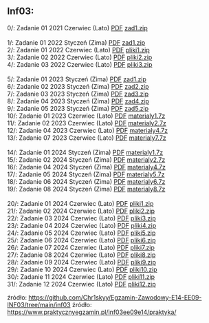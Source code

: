 <h2>Inf03:</h2>
0/:  Zadanie 01 2021 Czerwiec (Lato) <a href="./0/egzamin.pdf" target="_blank">PDF</a> <a href="./0/zad1.zip" download="">zad1.zip</a> <br>
<br>
1/:  Zadanie 01 2022 Styczeń (Zima) <a href="./1/egzamin.pdf"target="_blank">PDF</a> <a href="./1/zad1.zip" download="">zad1.zip</a><br>
2/:  Zadanie 01 2022 Czerwiec (Lato) <a href="./2/egzamin.pdf"target="_blank">PDF</a> <a href="./2/pliki1.zip" download="">pliki1.zip</a><br>
3/:  Zadanie 02 2022 Czerwiec (Lato) <a href="./3/egzamin.pdf"target="_blank">PDF</a> <a href="./3/pliki2.zip" download="">pliki2.zip</a><br>
4/:  Zadanie 03 2022 Czerwiec (Lato) <a href="./4/egzamin.pdf"target="_blank">PDF</a> <a href="./4/pliki3.zip" download="">pliki3.zip</a><br>
<br>
5/:  Zadanie 01 2023 Styczeń (Zima) <a href="./5/egzamin.pdf"target="_blank">PDF</a> <a href="./5/zad1.zip" download="">zad1.zip</a><br>
6/:  Zadanie 02 2023 Styczeń (Zima) <a href="./6/egzamin.pdf"target="_blank">PDF</a> <a href="./6/zad2.zip" download="">zad2.zip</a><br>
7/:  Zadanie 03 2023 Styczeń (Zima) <a href="./7/egzamin.pdf"target="_blank">PDF</a> <a href="./7/zad3.zip" download="">zad3.zip</a><br>
8/:  Zadanie 04 2023 Styczeń (Zima) <a href="./8/egzamin.pdf"target="_blank">PDF</a> <a href="./8/zad4.zip" download="">zad4.zip</a><br>
9/:  Zadanie 05 2023 Styczeń (Zima) <a href="./9/egzamin.pdf"target="_blank">PDF</a> <a href="./9/zad5.zip" download="">zad5.zip</a><br>
10/: Zadanie 01 2023 Czerwiec (Lato) <a href="./10/egzamin.pdf"target="_blank">PDF</a> <a href="./10/materialy1.7z" download="">materialy1.7z</a><br>
11/: Zadanie 02 2023 Czerwiec (Lato) <a href="./11/egzamin.pdf"target="_blank">PDF</a> <a href="./11/materialy2.7z" download="">materialy2.7z</a><br>
12/: Zadanie 04 2023 Czerwiec (Lato) <a href="./12/egzamin.pdf"target="_blank">PDF</a> <a href="./12/materialy4.7z" download="">materialy4.7z</a><br>
13/: Zadanie 07 2023 Czerwiec (Lato) <a href="./13/egzamin.pdf"target="_blank">PDF</a> <a href="./13/materialy7.7z" download="">materialy7.7z</a><br>
<br>
14/: Zadanie 01 2024 Styczeń (Zima) <a href="./14/egzamin.pdf"target="_blank">PDF</a> <a href="./14/materialy1.7z" download="">materialy1.7z</a><br>
15/: Zadanie 02 2024 Styczeń (Zima) <a href="./15/egzamin.pdf"target="_blank">PDF</a> <a href="./15/materialy2.7z" download="">materialy2.7z</a><br>
16/: Zadanie 04 2024 Styczeń (Zima) <a href="./16/egzamin.pdf"target="_blank">PDF</a> <a href="./16/materialy4.7z" download="">materialy4.7z</a><br>
17/: Zadanie 05 2024 Styczeń (Zima) <a href="./17/egzamin.pdf"target="_blank">PDF</a> <a href="./17/materialy5.7z" download="">materialy5.7z</a><br>
18/: Zadanie 06 2024 Styczeń (Zima) <a href="./18/egzamin.pdf"target="_blank">PDF</a> <a href="./18/materialy6.7z" download="">materialy6.7z</a><br>
19/: Zadanie 08 2024 Styczeń (Zima) <a href="./19/egzamin.pdf"target="_blank">PDF</a> <a href="./19/materialy8.7z" download="">materialy8.7z</a><br>
<br>
20/: Zadanie 01 2024 Czerwiec (Lato) <a href="./20/egzamin.pdf" target="_blank">PDF</a> <a href="./20/pliki1.zip" download="">pliki1.zip</a><br>
21/: Zadanie 02 2024 Czerwiec (Lato) <a href="./21/egzamin.pdf" target="_blank">PDF</a> <a href="./21/pliki2.zip" download="">pliki2.zip</a><br>
22/: Zadanie 03 2024 Czerwiec (Lato) <a href="./22/egzamin.pdf" target="_blank">PDF</a> <a href="./22/pliki3.zip" download="">pliki3.zip</a><br>
23/: Zadanie 04 2024 Czerwiec (Lato) <a href="./23/egzamin.pdf" target="_blank">PDF</a> <a href="./23/pliki4.zip" download="">pliki4.zip</a><br>
24/: Zadanie 05 2024 Czerwiec (Lato) <a href="./24/egzamin.pdf" target="_blank">PDF</a> <a href="./24/pliki5.zip" download="">pliki5.zip</a><br>
25/: Zadanie 06 2024 Czerwiec (Lato) <a href="./25/egzamin.pdf" target="_blank">PDF</a> <a href="./25/pliki6.zip" download="">pliki6.zip</a><br>
26/: Zadanie 07 2024 Czerwiec (Lato) <a href="./26/egzamin.pdf" target="_blank">PDF</a> <a href="./26/pliki7.zip" download="">pliki7.zip</a><br>
27/: Zadanie 08 2024 Czerwiec (Lato) <a href="./27/egzamin.pdf" target="_blank">PDF</a> <a href="./27/pliki8.zip" download="">pliki8.zip</a><br>
28/: Zadanie 09 2024 Czerwiec (Lato) <a href="./28/egzamin.pdf" target="_blank">PDF</a> <a href="./28/pliki9.zip" download="">pliki9.zip</a><br>
29/: Zadanie 10 2024 Czerwiec (Lato) <a href="./29/egzamin.pdf" target="_blank">PDF</a> <a href="./29/pliki10.zip" download="">pliki10.zip</a><br>
30/: Zadanie 11 2024 Czerwiec (Lato) <a href="./30/egzamin.pdf" target="_blank">PDF</a> <a href="./30/pliki11.zip" download="">pliki11.zip</a><br>
31/: Zadanie 12 2024 Czerwiec (Lato) <a href="./31/egzamin.pdf" target="_blank">PDF</a> <a href="./31/pliki12.zip" download="">pliki12.zip</a><br>


źródło: https://github.com/Chr1skyy/Egzamin-Zawodowy-E14-EE09-INF03/tree/main/inf03
źródło: https://www.praktycznyegzamin.pl/inf03ee09e14/praktyka/
